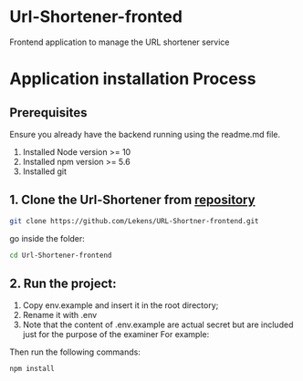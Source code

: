 # Url-Shortener-fronted
Frontend application to manage the URL shortener service

# Application installation Process

## Prerequisites

Ensure you already have the backend running using the readme.md file.

1. Installed Node version >= 10
2. Installed npm version >= 5.6
3. Installed git

## 1. Clone the Url-Shortener from [repository](https://github.com/Lekens/URL-Shortner-frontend.git)

```bash
git clone https://github.com/Lekens/URL-Shortner-frontend.git
```

go inside the folder:

```bash
cd Url-Shortener-frontend
```

## 2. Run the project:

1. Copy env.example and insert it in the root directory;
2. Rename it with .env
3. Note that the content of .env.example are actual secret but are included just for the purpose of the examiner
   For example:




Then run the following commands:

```bash
npm install
```
